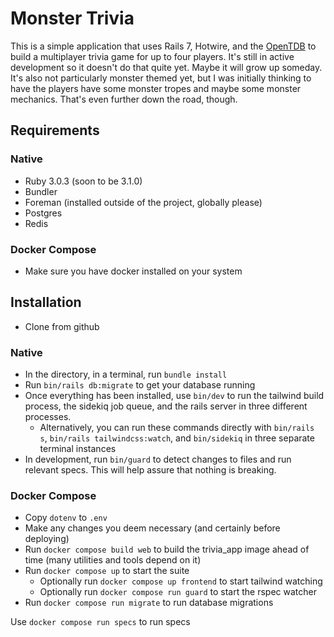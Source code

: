 # Monster Trivia

This is a simple application that uses Rails 7, Hotwire, and the [OpenTDB](https://opentdb.com) to build a multiplayer trivia game for up to four players. It's still in active development so it doesn't do that quite yet. Maybe it will grow up someday. It's also not particularly monster themed yet, but I was initially thinking to have the players have some monster tropes and maybe some monster mechanics. That's even further down the road, though.

## Requirements

### Native

* Ruby 3.0.3 (soon to be 3.1.0)
* Bundler
* Foreman (installed outside of the project, globally please)
* Postgres
* Redis

### Docker Compose

* Make sure you have docker installed on your system

## Installation

* Clone from github

###  Native

* In the directory, in a terminal, run `bundle install`
* Run `bin/rails db:migrate` to get your database running
* Once everything has been installed, use `bin/dev` to run the tailwind build process, the sidekiq job queue, and the rails server in three different processes.
  * Alternatively, you can run these commands directly with `bin/rails s`, `bin/rails tailwindcss:watch`, and `bin/sidekiq` in three separate terminal instances
* In development, run `bin/guard` to detect changes to files and run relevant specs. This will help assure that nothing is breaking.

### Docker Compose

* Copy `dotenv` to `.env`
* Make any changes you deem necessary (and certainly before deploying)
* Run `docker compose build web` to build the trivia_app image ahead of time (many utilities and tools depend on it)
* Run `docker compose up` to start the suite
  * Optionally run `docker compose up frontend` to start tailwind watching
  * Optionally run `docker compose run guard` to start the rspec watcher
* Run `docker compose run migrate` to run database migrations

Use `docker compose run specs` to run specs
